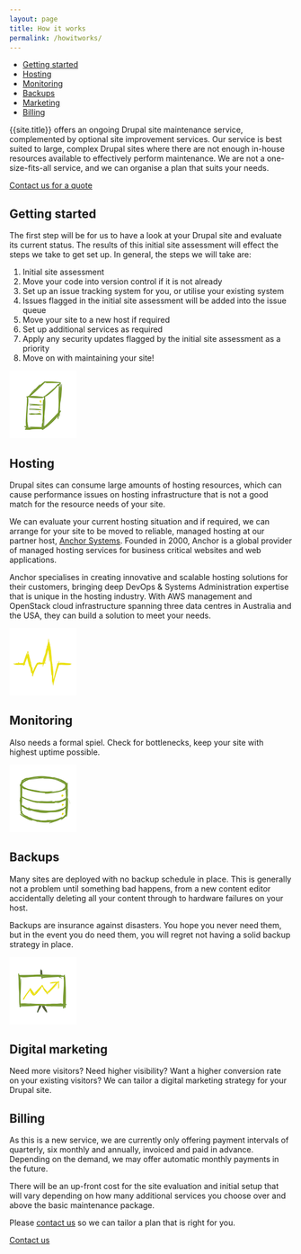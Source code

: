 ```yaml
---
layout: page
title: How it works
permalink: /howitworks/
---
```


<ul class="menu">
	<li><a href="#start">Getting started</a></li>
	<li><a href="#hosting">Hosting</a></li>
	<li><a href="#monitoring">Monitoring</a></li>
	<li><a href="#backups">Backups</a></li>
	<li><a href="#marketing">Marketing</a></li>
	<li><a href="#billing">Billing</a></li>
</ul>

{{site.title}} offers an ongoing Drupal site maintenance service, complemented by optional site improvement services. Our service is best suited to large, complex Drupal sites where there are not enough in-house resources available to effectively perform maintenance. We are not a one-size-fits-all service, and we can organise a plan that suits your needs.

<div class="ctawrapper"><a class="ctabutton" href="/contact">Contact us for a quote</a></div>


<a name="start"></a>

<h2 class="howitworkstitle">Getting started</h2>

The first step will be for us to have a look at your Drupal site and evaluate its current status. The results of this initial site assessment will effect the steps we take to get set up. In general, the steps we will take are:

<ol>
	<li>Initial site assessment</li>
	<li>Move your code into version control if it is not already</li>
	<li>Set up an issue tracking system for you, or utilise your existing system</li>
	<li>Issues flagged in the initial site assessment will be added into the issue queue</li>
	<li>Move your site to a new host if required</li>
	<li>Set up additional services as required</li>
	<li>Apply any security updates flagged by the initial site assessment as a priority</li>
	<li>Move on with maintaining your site!</li>
</ol>

<a name="hosting"></a>
<img src="/hosting.png" class="howitworksicon">

<h2 class="howitworkstitle">Hosting</h2>

Drupal sites can consume large amounts of hosting resources, which can cause performance issues on hosting infrastructure that is not a good match for the resource needs of your site.

We can evaluate your current hosting situation and if required, we can arrange for your site to be moved to reliable, managed hosting at our partner host, <a href="http://www.anchor.com.au">Anchor Systems</a>. Founded in 2000, Anchor is a global provider of managed hosting services for business critical websites and web applications.

Anchor specialises in creating innovative and scalable hosting solutions for their customers, bringing deep DevOps & Systems Administration expertise that is unique in the hosting industry. With AWS management and OpenStack cloud infrastructure spanning three data centres in Australia and the USA, they can build a solution to meet your needs.

<a name="monitoring"></a>
<img src="/monitoring.png" class="howitworksicon">

<h2 class="howitworkstitle">Monitoring</h2>

Also needs a formal spiel. Check for bottlenecks, keep your site with highest uptime possible.

<a name="backups"></a>
<img src="/database.png" class="howitworksicon">

<h2 class="howitworkstitle">Backups</h2>

Many sites are deployed with no backup schedule in place. This is generally not a problem until something bad happens, from a new content editor accidentally deleting all your content through to hardware failures on your host.

Backups are insurance against disasters. You hope you never need them, but in the event you do need them, you will regret not having a solid backup strategy in place.

<a name="marketing"></a>
<img src="/marketing.png" class="howitworksicon">

<h2 class="howitworkstitle">Digital marketing</h2>

Need more visitors? Need higher visibility? Want a higher conversion rate on your existing visitors? We can tailor a digital marketing strategy for your Drupal site.

<a name="billing"></a>

<h2 class="howitworkstitle">Billing</h2>

As this is a new service, we are currently only offering payment intervals of quarterly, six monthly and annually, invoiced and paid in advance. Depending on the demand, we may offer automatic monthly payments in the future.

There will be an up-front cost for the site evaluation and initial setup that will vary depending on how many additional services you choose over and above the basic maintenance package.

Please <a href="/contact">contact us</a> so we can tailor a plan that is right for you.

<div class="ctawrapper"><a class="ctabutton" href="/contact">Contact us</a></div>
